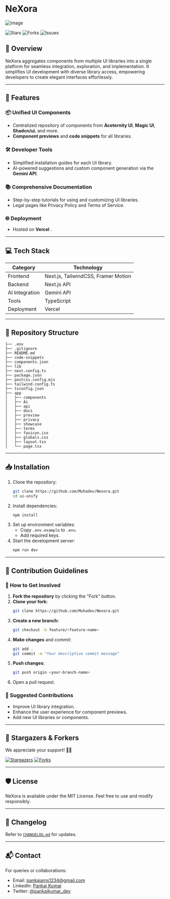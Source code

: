 # NeXora

![image](https://github.com/user-attachments/assets/2997d994-8d1e-4c8b-92e5-d0d94c5427ba)

 

![Stars](https://img.shields.io/github/stars/Muhadev/Nexora?style=social) ![Forks](https://img.shields.io/github/forks/Muhadev/Nexora?style=social) ![Issues](https://img.shields.io/github/issues/Muhadev/Nexora) 

## 🌟 Overview

NeXora aggregates components from multiple UI libraries into a single platform for seamless integration, exploration, and implementation. It simplifies UI development with diverse library access, empowering developers to create elegant interfaces effortlessly.

---

## 🚀 Features

### 📦 Unified UI Components

- Centralized repository of components from **Aceternity UI**, **Magic UI**, **Shadcn/ui**, and more.
- **Component previews** and **code snippets** for all libraries.

### 🛠 Developer Tools

- Simplified installation guides for each UI library.
- AI-powered suggestions and custom component generation via the **Gemini API**.

### 📚 Comprehensive Documentation

- Step-by-step tutorials for using and customizing UI libraries.
- Legal pages like Privacy Policy and Terms of Service.

### 🌐 Deployment

- Hosted on **Vercel** .

---

## 💻 Tech Stack

| **Category**   | **Technology**                      |
| -------------- | ----------------------------------- |
| Frontend       | Next.js, TailwindCSS, Framer Motion |
| Backend        | Next.js API                         |     
| AI Integration | Gemini API                          |
| Tools          | TypeScript                          |
| Deployment     | Vercel                              |

---

## 📂 Repository Structure

```
├── .env
├── .gitignore
├── README.md
├── code-snippets
├── components.json
├── lib
├── next.config.ts
├── package.json
├── postcss.config.mjs
├── tailwind.config.ts
├── tsconfig.json
├── app
│   ├── components
│   ├── Ai
│   ├── api
│   ├── docs
│   ├── preview
│   ├── privacy
│   ├── showcase
│   ├── terms
│   ├── favicon.ico
│   ├── globals.css
│   ├── layout.tsx
│   └── page.tsx
```

---

## 📥 Installation

1. Clone the repository:
   ```bash
   git clone https://github.com/Muhadev/Nexora.git
   cd ui-unify
   ```
2. Install dependencies:
   ```bash
   npm install
   ```
3. Set up environment variables:
   - Copy `.env.example` to `.env`.
   - Add required keys.
4. Start the development server:
   ```bash
   npm run dev
   ```

---

## 🤝 Contribution Guidelines

### 🌱 How to Get Involved

1. **Fork the repository** by clicking the "Fork" button.
2. **Clone your fork:**
   ```bash
   git clone https://github.com/Muhadev/Nexora.git
   ```
3. **Create a new branch:**
   ```bash
   git checkout -b feature/<feature-name>
   ```
4. **Make changes** and commit:
   ```bash
   git add .
   git commit -m "Your descriptive commit message"
   ```
5. **Push changes**:
   ```bash
   git push origin <your-branch-name>
   ```
6. Open a pull request.

### 📌 Suggested Contributions

- Improve UI library integration.
- Enhance the user experience for component previews.
- Add new UI libraries or components.

---

## 🌟 Stargazers & Forkers

We appreciate your support! 🌟🍴

[![Stargazers](https://img.shields.io/github/stars/Muhadev/Nexora)](https://github.com/Muhadev/Nexora/stargazers) [![Forks](https://img.shields.io/github/forks/Muhadev/Nexora)](https://github.com/Muhadev/Nexora/network/members)

---

## 🛡 License

NeXora is available under the MIT License. Feel free to use and modify responsibly.

---

## 📖 Changelog

Refer to [`CHANGELOG.md`](https://github.com/Muhadev/Nexora/blob/main/CHANGELOG.md) for updates.

---

## 📬 Contact

For queries or collaborations:

- Email: [pankajams1234@gmail.com](mailto:muhammedfayemi@gmail.com)
- LinkedIn: [Pankaj Kumar](https://www.linkedin.com/in/muhadev/)
- Twitter: [@pankajkumar_dev](https://x.com/Muha_dev)

